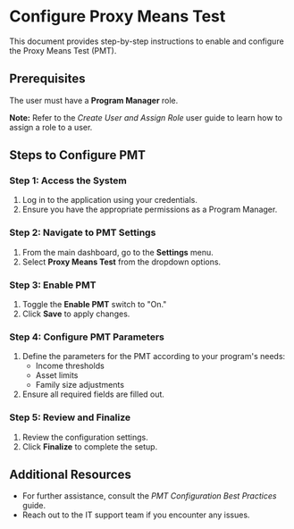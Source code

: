 # Configure Proxy Means Test

This document provides step-by-step instructions to enable and configure the Proxy Means Test (PMT).

## Prerequisites

The user must have a **Program Manager** role.

**Note:**
Refer to the *Create User and Assign Role* user guide to learn how to assign a role to a user.

## Steps to Configure PMT

### Step 1: Access the System
1. Log in to the application using your credentials.
2. Ensure you have the appropriate permissions as a Program Manager.

### Step 2: Navigate to PMT Settings
1. From the main dashboard, go to the **Settings** menu.
2. Select **Proxy Means Test** from the dropdown options.

### Step 3: Enable PMT
1. Toggle the **Enable PMT** switch to "On."
2. Click **Save** to apply changes.

### Step 4: Configure PMT Parameters
1. Define the parameters for the PMT according to your program's needs:
   - Income thresholds
   - Asset limits
   - Family size adjustments
2. Ensure all required fields are filled out.

### Step 5: Review and Finalize
1. Review the configuration settings.
2. Click **Finalize** to complete the setup.

## Additional Resources
- For further assistance, consult the *PMT Configuration Best Practices* guide.
- Reach out to the IT support team if you encounter any issues.
